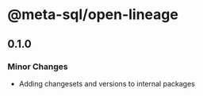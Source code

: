# @meta-sql/open-lineage

## 0.1.0

### Minor Changes

- Adding changesets and versions to internal packages
